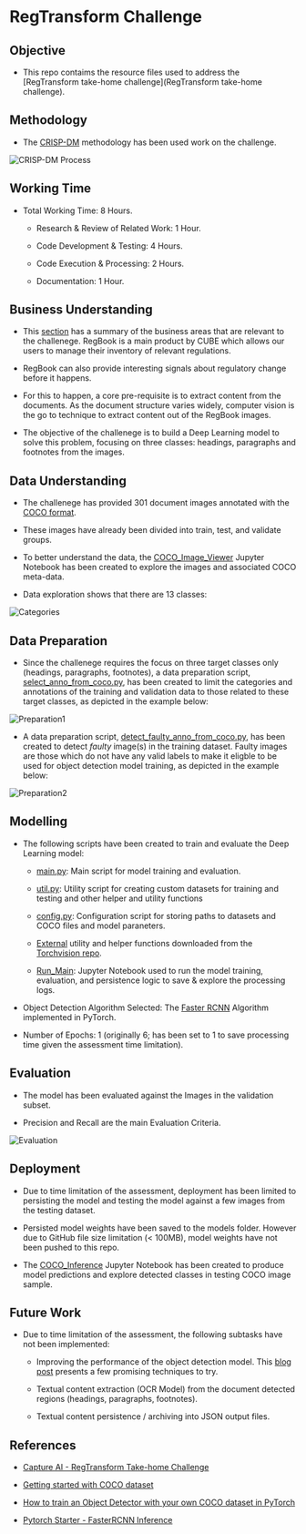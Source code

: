 # RegTransform Challenge


## Objective

* This repo contaims the resource files used to address the [RegTransform take-home challenge](RegTransform take-home challenge).


## Methodology

* The [CRISP-DM](https://www.ibm.com/docs/en/spss-modeler/saas?topic=dm-crisp-help-overview) methodology has been used work on the challenge.

![CRISP-DM Process](https://www.ibm.com/docs/en/SS3RA7_sub/modeler_crispdm_ddita/clementine/images/crisp_process.jpg)


## Working Time

* Total Working Time: 8 Hours.

    * Research & Review of Related Work: 1 Hour.

    * Code Development & Testing: 4 Hours.

    * Code Execution & Processing: 2 Hours.

    * Documentation: 1 Hour.


## Business Understanding

* This [section](https://chrome-alphabet-530.notion.site/Capture-AI-RegTransform-Take-home-Challenge-71df4f9ff61243c9985db0e990b20a02#f7459fc1af3645bda954906d551da344) has a summary of the business areas that are relevant to the challenege. RegBook is a main product by CUBE which allows our users to manage their inventory of relevant regulations.

* RegBook can also provide interesting signals about regulatory change before it happens. 

* For this to happen, a core pre-requisite is to extract content from the documents. As the document structure varies widely, computer vision is the go to technique to extract content out of the RegBook images. 

* The objective of the challenege is to build a Deep Learning model to solve this problem, focusing on three classes: headings, paragraphs and footnotes from the images.


## Data Understanding

* The challenege has provided 301 document images annotated with the [COCO format](https://towardsdatascience.com/getting-started-with-coco-dataset-82def99fa0b8). 

* These images have already been divided into train, test, and validate groups.

* To better understand the data, the [COCO_Image_Viewer](https://github.com/anammari/regtransform_challenge/blob/main/exlploration/COCO_Image_Viewer.ipynb) Jupyter Notebook has been created to explore the images and associated COCO meta-data.

* Data exploration shows that there are 13 classes:

![Categories](./img/Categories.PNG)


## Data Preparation

* Since the challenege requires the focus on three target classes only (headings, paragraphs, footnotes), a data preparation script, [select_anno_from_coco.py](https://github.com/anammari/regtransform_challenge/blob/main/preparation/select_anno_from_coco.py), has been created to limit the categories and annotations of the training and validation data to those related to these target classes, as depicted in the example below:

![Preparation1](./img/Preparation1.PNG)

* A data preparation script, [detect_faulty_anno_from_coco.py](https://github.com/anammari/regtransform_challenge/blob/main/preparation/detect_faulty_anno_from_coco.py), has been created to detect *faulty* image(s) in the training dataset. Faulty images are those which do not have any valid labels to make it eligble to be used for object detection model training, as depicted in the example below:

![Preparation2](./img/Preparation2.PNG)

## Modelling

* The following scripts have been created to train and evaluate the Deep Learning model:

    * [main.py](https://github.com/anammari/regtransform_challenge/blob/main/modelling/main.py): Main script for model training and evaluation.

    * [util.py](https://github.com/anammari/regtransform_challenge/blob/main/modelling/util.py): Utility script for creating custom datasets for training and testing and other helper and utility functions

    * [config.py](https://github.com/anammari/regtransform_challenge/blob/main/modelling/config.py): Configuration script for storing paths to datasets and COCO files and model paraneters.

    * [External](https://github.com/anammari/regtransform_challenge/tree/main/external) utility and helper functions downloaded from the [Torchvision repo](https://github.com/pytorch/vision/tree/main/references/detection).

    * [Run_Main](https://github.com/anammari/regtransform_challenge/blob/main/modelling/Run_Main.ipynb): Jupyter Notebook used to run the model training, evaluation, and persistence logic to save & explore the processing logs.

* Object Detection Algorithm Selected: The [Faster RCNN](https://blog.francium.tech/object-detection-with-faster-rcnn-bc2e4295bf49) Algorithm implemented in PyTorch.

* Number of Epochs: 1 (originally 6; has been set to 1 to save processing time given the assessment time limitation).

## Evaluation

* The model has been evaluated against the Images in the validation subset. 

* Precision and Recall are the main Evaluation Criteria. 

![Evaluation](./img/Evaluation.PNG)

## Deployment

* Due to time limitation of the assessment, deployment has been limited to persisting the model and testing the model against a few images from the testing dataset.

* Persisted model weights have been saved to the models folder. However due to GitHub file size limitation (< 100MB), model weights have not been pushed to this repo.

* The [COCO_Inference](https://github.com/anammari/regtransform_challenge/blob/main/exlploration/COCO_Inference.ipynb) Jupyter Notebook has been created to produce model predictions and explore detected classes in testing COCO image sample. 

## Future Work

* Due to time limitation of the assessment, the following subtasks have not been implemented:

    * Improving the performance of the object detection model. This [blog post](https://blog.francium.tech/improve-the-performance-of-your-object-detection-model-af6a20319f56) presents a few promising techniques to try.

    * Textual content extraction (OCR Model) from the document detected regions (headings, paragraphs, footnotes).

    * Textual content persistence / archiving into JSON output files.

## References

* [Capture AI - RegTransform Take-home Challenge](https://chrome-alphabet-530.notion.site/Capture-AI-RegTransform-Take-home-Challenge-71df4f9ff61243c9985db0e990b20a02#f7459fc1af3645bda954906d551da344)

* [Getting started with COCO dataset](https://towardsdatascience.com/getting-started-with-coco-dataset-82def99fa0b8)

* [How to train an Object Detector with your own COCO dataset in PyTorch](https://medium.com/fullstackai/how-to-train-an-object-detector-with-your-own-coco-dataset-in-pytorch-319e7090da5)

* [Pytorch Starter - FasterRCNN Inference](https://www.kaggle.com/code/pestipeti/pytorch-starter-fasterrcnn-inference/notebook)